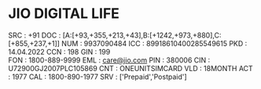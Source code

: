 # JIO DIGITAL LIFE
  SRC  : +91
  DOC  : [A:[+93,+355,+213,+43],B:[+1242,+973,+880],C:[+855,+237,+1]]
  NUM  : 9937090484
  ICC  : 89918610400285549615
  PKD  : 14.04.2022
  CCN  : 198
  GIN  : 199  
  FON  : 1800-889-9999
  EML  : care@jio.com
  PIN  : 380006
  CIN  : U72900GJ2007PLC105869
  CNT  : ONEUNITSIMCARD
  VLD  : 18MONTH
  ACT  : 1977
  CAL  : 1800-890-1977
  SRV  : ['Prepaid','Postpaid']


